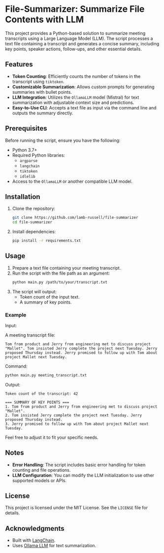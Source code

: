 # File-Summarizer: Summarize File Contents with LLM

This project provides a Python-based solution to summarize meeting transcripts using a Large Language Model (LLM). The script processes a text file containing a transcript and generates a concise summary, including key points, speaker actions, follow-ups, and other essential details.

## Features

- **Token Counting**: Efficiently counts the number of tokens in the transcript using `tiktoken`.
- **Customizable Summarization**: Allows custom prompts for generating summaries with bullet points.
- **LLM Integration**: Utilizes the `OllamaLLM` model (Mistral) for text summarization with adjustable context size and predictions.
- **Easy-to-Use CLI**: Accepts a text file as input via the command line and outputs the summary directly.

## Prerequisites

Before running the script, ensure you have the following:

- Python 3.7+
- Required Python libraries:
  - `argparse`
  - `langchain`
  - `tiktoken`
  - `idlelib`
- Access to the `OllamaLLM` or another compatible LLM model.

## Installation

1. Clone the repository:

   ```bash
   git clone https://github.com/lamb-russell/file-summarizer
   cd file-summarizer
   ```

2. Install dependencies:

   ```bash
   pip install -r requirements.txt
   ```

## Usage

1. Prepare a text file containing your meeting transcript.
2. Run the script with the file path as an argument:
   ```bash
   python main.py /path/to/your/transcript.txt
   ```
3. The script will output:
   - Token count of the input text.
   - A summary of key points.

### Example

Input:

A meeting transcript file:

```
Tom from product and Jerry from engineering met to discuss project "Mallet". Tom insisted Jerry complete the project next Tuesday. Jerry proposed Thursday instead. Jerry promised to follow up with Tom about project Mallet next Tuesday.
```

Command:

```bash
python main.py meeting_transcript.txt
```

Output:

```
Token count of the transcript: 42

=== SUMMARY OF KEY POINTS ===
1. Tom from product and Jerry from engineering met to discuss project "Mallet".
2. Tom insisted Jerry complete the project next Tuesday. Jerry proposed Thursday instead.
3. Jerry promised to follow up with Tom about project Mallet next Tuesday.
```

Feel free to adjust it to fit your specific needs.

## Notes

- **Error Handling**: The script includes basic error handling for token counting and file operations.
- **LLM Configuration**: You can modify the LLM initialization to use other supported models or APIs.

## License

This project is licensed under the MIT License. See the `LICENSE` file for details.

## Acknowledgments

- Built with [LangChain](https://www.langchain.com/).
- Uses [Ollama LLM](https://www.ollama.ai/) for text summarization.

